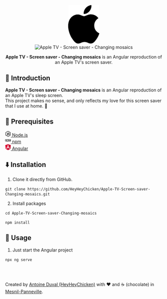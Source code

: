 <div align="center">

<img src="https://raw.githubusercontent.com/HeyHeyChicken/Apple-TV-Screen-saver-Changing-mosaics/main/src/assets/images/apple-black.png" alt="Apple" width="100">
<br/>
<img src="https://raw.githubusercontent.com/HeyHeyChicken/Apple-TV-Screen-saver-Changing-mosaics/main/.github/demo.gif" alt="Apple TV - Screen saver - Changing mosaics" width="600">

**Apple TV - Screen saver - Changing mosaics** is an Angular reproduction of an Apple TV's screen saver.<br>

</div>

## 👋 Introduction

**Apple TV - Screen saver - Changing mosaics** is an Angular reproduction of an Apple TV's sleep screen.<br>
This project makes no sense, and only reflects my love for this screen saver that I use at home. 🤣

## 🔧 Prerequisites

[<img src="https://raw.githubusercontent.com/HeyHeyChicken/Angular-Wizz/main/.github/nodeJSLogo.png" width="18" /> Node.js](//nodejs.org/)<br/>
[<img src="https://raw.githubusercontent.com/HeyHeyChicken/Angular-Wizz/main/.github/npmLogo.png" width="18" /> npm](//npmjs.com/)<br/>
[<img src="https://raw.githubusercontent.com/HeyHeyChicken/Angular-Wizz/main/.github/angularLogo.png" width="18" /> Angular](//angular.io/)<br/>

## ⬇️ Installation

1. Clone it directly from GitHub.

```
git clone https://github.com/HeyHeyChicken/Apple-TV-Screen-saver-Changing-mosaics.git
```

2. Install packages

```
cd Apple-TV-Screen-saver-Changing-mosaics
```

```
npm install
```

## 🚀 Usage

1. Just start the Angular project

```
npx ng serve
```

<br>
<br>

Created by [Antoine Duval (HeyHeyChicken)](//antoine.cuffel.fr) with ❤ and ☕ (chocolate) in [Mesnil-Panneville](//en.wikipedia.org/wiki/Mesnil-Panneville).

